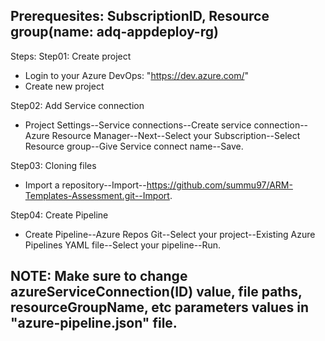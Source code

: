 Prerequesites: SubscriptionID, Resource group(name: adq-appdeploy-rg)
--
Steps:
Step01: Create project
* Login to your Azure DevOps: "https://dev.azure.com/"
* Create new project

Step02: Add Service connection
* Project Settings--Service connections--Create service connection--Azure Resource Manager--Next--Select your Subscription--Select Resource group--Give Service connect name--Save.

Step03: Cloning files
* Import a repository--Import--https://github.com/summu97/ARM-Templates-Assessment.git--Import.

Step04: Create Pipeline
* Create Pipeline--Azure Repos Git--Select your project--Existing Azure Pipelines YAML file--Select your pipeline--Run.

NOTE: Make sure to change azureServiceConnection(ID) value, file paths, resourceGroupName, etc parameters values in "azure-pipeline.json" file.
--
